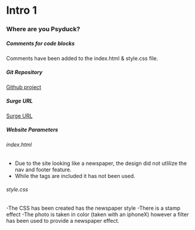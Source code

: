 # Intro 1
### Where are you Psyduck?

##### Comments for code blocks
Comments have been added to the index.html & style.css file.

##### Git Repository
[Github project](https://github.com/shishpt/skoli-intro1)

##### Surge URL
[Surge URL](where-are-you-psyduck.surge.sh/)

##### Website Parameters
###### index.html
- Due to the site looking like a newspaper, the design did not utlilize the nav and footer feature.  
- While the tags are included it has not been used.

###### style.css
-The CSS has been created has the newspaper style
-There is a stamp effect
-The photo is taken in color (taken with an iphoneX) however a filter has been used to provide a newspaper effect.